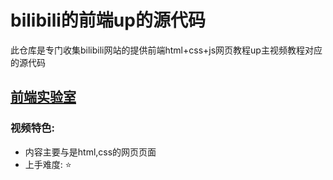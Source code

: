 # bilibili的前端up的源代码

此仓库是专门收集bilibili网站的提供前端html+css+js网页教程up主视频教程对应的源代码

## [前端实验室 ](https://space.bilibili.com/5397046/video)

### 视频特色:

- 内容主要与是html,css的网页页面
- 上手难度: :star:

